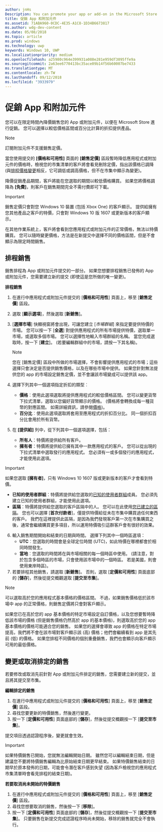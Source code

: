 ```yaml
---
author: jnHs
Description: You can promote your app or add-on in the Microsoft Store by putting it on sale for a limited time.
title: 促銷 App 和附加元件
ms.assetid: 71ABA960-0CDC-4E35-A1C8-1D34B6673817
ms.author: wdg-dev-content
ms.date: 05/08/2018
ms.topic: article
ms.prod: windows
ms.technology: uwp
keywords: Windows 10, UWP
ms.localizationpriority: medium
ms.openlocfilehash: a25980c964e399931a088e281e959df3095ffe9a
ms.sourcegitcommit: 2a63ee6770413bc35ace09b14f56b60007be7433
ms.translationtype: MT
ms.contentlocale: zh-TW
ms.lasthandoff: 09/12/2018
ms.locfileid: "3933979"
---
```

# <a name="put-apps-and-add-ons-on-sale"></a>促銷 App 和附加元件

您可以在限定時間內降價銷售您的 App 或附加元件，以便在 Microsoft Store 進行促銷。 您可以選擇以較低價格區間或百分比計算的折扣提供產品。

> [!NOTE]
> 訂閱附加元件不支援銷售定價。

當您使用提交的 **\[價格和可用性\]** 頁面的 **\[銷售定價\]** 區段暫時降低應用程式或附加元件的價格時，檢視您的市集清單的客戶將會看見刪除定價，指出該價格已調降 (與[排程價格變更](set-and-schedule-app-pricing.md#schedule-price-changes)相反，它可調低或調高價格，但不在市集中顯示為變更)。 

降價促銷產品期間，客戶將能在您選取的期間以較低價格購買。 如果您將價格調降為 **\[免費\]**，則客戶在銷售期間完全不需付費即可下載。

> [!IMPORTANT]
> 銷售定價只會對您 Windows 10 裝置 (包括 Xbox One) 的客戶顯示。 提供給擁有您其他產品之客戶的特價，只會對 Windows 10 版 1607 或更新版本的客戶顯示。
> 
> 在其他作業系統上，客戶將會看到您應用程式或附加元件的正常價格，無法以特價購買。 您可以隨時變更價格，方法是在新提交中選擇不同的價格區間，但是不會顯示為限定時間銷售。


## <a name="scheduling-a-sale"></a>排程銷售

銷售排程為 App 或附加元件提交的一部分。 如果您想要排程銷售已發佈的 App 或附加元件，您需要建立新的提交 (即使這是您所做的唯一變更)。

**排程銷售**

1. 在進行中應用程式或附加元件提交的 [**價格和可用性**] 頁面上，移至 [**銷售定價**] 區段。
2. 選取 [**顯示選項**]，然後選取 [**新銷售**]。
3. [**選擇市場**] 快顯視窗將會出現，可讓您建立 [*市場群組*] 來指定要提供特價的市場。 您可以按一下 [**全選**] 對提供應用程式的所有市場提供特價，選取單一市場，或選取多個市場。 您可以選擇性地輸入市場群組的名稱。 當您完成選取時，按一下 [**建立**]。 (若要編輯群組中的市場，請按一下其名稱)。

   > [!NOTE]
   > 您在 [銷售定價] 區段中所做的市場選擇，不會影響提供應用程式的市場；這些選擇只會決定是否提供銷售價格，以及在哪些市場中提供。 如果您針對無法提供您的 app 的市場設定銷售定價，並不會讓該市場變成可以提供該 app。
4. 選擇下列其中一個選項指定折扣的類型︰
   - **價格**︰使用此選項選取將提供應用程式的較低價格區間。 您可以變更貨幣下拉式清單，選取以您偏好貨幣顯示的價格。 (價格將會轉換成每一種貨幣的對應區間。 如需詳細資訊，請參閱[價格](set-app-pricing-and-availability.md))。
   - **百分比**︰使用此選項選取將套用至應用程式的折扣百分比。 同一個折扣百分比會用於所有貨幣。
5. 在 **\[提供給\]** 列中，從下列其中一個選項選擇，包括：
   - **所有人**：特價將提供給所有客戶。
   - **擁有者**：特價將提供給已擁有其中一款應用程式的客戶。 您可以從出現的下拉式清單中選取發行的應用程式。 您必須有一或多個發行的應用程式，才能使用此選項。

  > [!IMPORTANT]
  > 如果您選取 **\[擁有者\]**，只有 Windows 10 1607 版或更新版本的客戶才會看到特價。

   - **已知的使用者群組**：特價將提供給您選取的[已知的使用者群組](create-known-user-groups.md)成員。 您必須先建立已知的使用者群組，才能使用此選項。
   - **區隔**：特價將提供給您選取的客戶區隔中的人。 您可以在此使用[您已建立的區隔](create-customer-segments.md)。 您也可以選擇 [**首次付款者**]，僅提供特價給從未在市集中購買過任何東西的客戶。 我們在這裡提供此區隔，是因為我們發現客戶第一次在市集購買之後，通常會繼續購買更多項目，所以運用特價吸引這群客戶會有很好的效果。
6. 輸入銷售期間開始和結束的日期與時間。 選擇下列其中一個時區選項：
   - **UTC**︰您選取的時間會是全球定位時間 (UTC)，如此特價在哪裡都會於相同時間發生。
   - **當地**︰您選取的時間將在與市場相關的每一個時區中使用。 (請注意，對於包含多個時區的市場，只會使用該市場中的一個時區。 若是美國，則會使用東岸時區)。
7. 若要排程其他銷售，請選取 [**新銷售**]。 否則，選取 [**定價和可用性**] 頁面底部的 [**儲存**]，然後從提交概觀選取 [**提交至市集**]。

> [!NOTE]
> 可以選取高於您的應用程式基本價格的價格區間。 不過，如果銷售價格低於該市場中 app 的正常價格，則銷售定價將只會對客戶顯示。
>
> 如果您已在高於您的 app 基本價格的特定市場設定自訂價格，以及您想要暫時降低該市場的價格 (但是銷售價格仍然高於 app 的基本價格)，則選取高於您的 app 基本價格的價格可能適合您的銷售。 如果您的選擇會導致 app 的價格在特定市場提高，我們將不會在該市場對客戶顯示該 (高) 價格；他們會繼續看到 app 是其先前 (低) 的價格。 如果您排程不同價格的個別重疊銷售，我們也會顯示向客戶顯示可用的最低價格。

## <a name="changing-or-canceling-a-scheduled-sale"></a>變更或取消排定的銷售

若要修改或取消先前針對 App 或附加元件排定的銷售，您需要建立新的提交，並且將其提交至市集。

**編輯排定的銷售**

1.  在進行中應用程式或附加元件提交的 [**價格和可用性**] 頁面上，移至 [**銷售定價**] 區段。
2.  尋找您要更新的特價銷售，然後進行變更。
3.  按一下 [**定價和可用性**] 頁面底部的 [**儲存**]，然後從提交概觀按一下 [**提交至市集**]。

提交項目透過認證程序後，變更就會生效。

> [!IMPORTANT]
> 如果特價銷售已開始，您就無法編輯開始日期。 雖然您可以編輯結束日期，但是建議您不要將特價銷售編輯為比原始結束日期更早結束。 如果特價銷售結束的日期早於原本發佈的日期，可能會令潛在客戶感到失望 (因為客戶檢視您的應用程式市集清單時會看見排程的結束日期)。

 **若要取消尚未開始的特價銷售**

1.  在進行中應用程式或附加元件提交的 [**價格和可用性**] 頁面上，移至 [**銷售定價**] 區段。
2.  尋找您想要取消的銷售，然後按一下 [**移除**]。
3.  按一下 [**定價和可用性**] 頁面底部的 [**儲存**]，然後從提交概觀按一下 [**提交至市集**]。 只要銷售在新提交完成認證程序時尚未開始，移除的銷售就完全不會執行。




